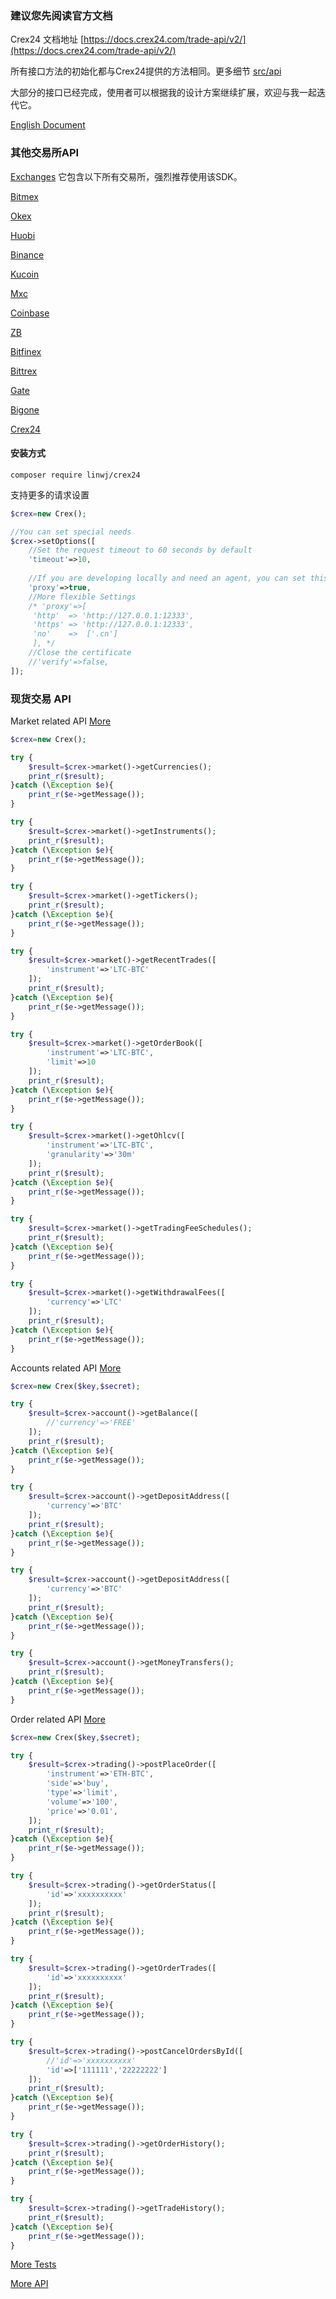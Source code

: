 ### 建议您先阅读官方文档

Crex24 文档地址 [https://docs.crex24.com/trade-api/v2/](https://docs.crex24.com/trade-api/v2/)

所有接口方法的初始化都与Crex24提供的方法相同。更多细节 [src/api](https://github.com/zhouaini528/crex24-php/tree/master/src/Api)

大部分的接口已经完成，使用者可以根据我的设计方案继续扩展，欢迎与我一起迭代它。

[English Document](https://github.com/zhouaini528/crex24-php/blob/master/README.md)

### 其他交易所API

[Exchanges](https://github.com/zhouaini528/exchanges-php) 它包含以下所有交易所，强烈推荐使用该SDK。

[Bitmex](https://github.com/zhouaini528/bitmex-php)

[Okex](https://github.com/zhouaini528/okex-php)

[Huobi](https://github.com/zhouaini528/huobi-php)

[Binance](https://github.com/zhouaini528/binance-php)

[Kucoin](https://github.com/zhouaini528/Kucoin-php)

[Mxc](https://github.com/zhouaini528/mxc-php)

[Coinbase](https://github.com/zhouaini528/coinbase-php)

[ZB](https://github.com/zhouaini528/zb-php)

[Bitfinex](https://github.com/zhouaini528/zb-php)

[Bittrex](https://github.com/zhouaini528/bittrex-php)

[Gate](https://github.com/zhouaini528/gate-php)

[Bigone](https://github.com/zhouaini528/bigone-php)   

[Crex24](https://github.com/zhouaini528/crex24-php)   

#### 安装方式
```
composer require linwj/crex24
```

支持更多的请求设置
```php
$crex=new Crex();

//You can set special needs
$crex->setOptions([
    //Set the request timeout to 60 seconds by default
    'timeout'=>10,
    
    //If you are developing locally and need an agent, you can set this
    'proxy'=>true,
    //More flexible Settings
    /* 'proxy'=>[
     'http'  => 'http://127.0.0.1:12333',
     'https' => 'http://127.0.0.1:12333',
     'no'    =>  ['.cn']
     ], */
    //Close the certificate
    //'verify'=>false,
]);
```

### 现货交易 API

Market related API [More](https://github.com/zhouaini528/crex24-php/blob/master/tests/market.php)
```php
$crex=new Crex();

try {
    $result=$crex->market()->getCurrencies();
    print_r($result);
}catch (\Exception $e){
    print_r($e->getMessage());
}

try {
    $result=$crex->market()->getInstruments();
    print_r($result);
}catch (\Exception $e){
    print_r($e->getMessage());
}

try {
    $result=$crex->market()->getTickers();
    print_r($result);
}catch (\Exception $e){
    print_r($e->getMessage());
}

try {
    $result=$crex->market()->getRecentTrades([
        'instrument'=>'LTC-BTC'
    ]);
    print_r($result);
}catch (\Exception $e){
    print_r($e->getMessage());
}

try {
    $result=$crex->market()->getOrderBook([
        'instrument'=>'LTC-BTC',
        'limit'=>10
    ]);
    print_r($result);
}catch (\Exception $e){
    print_r($e->getMessage());
}

try {
    $result=$crex->market()->getOhlcv([
        'instrument'=>'LTC-BTC',
        'granularity'=>'30m'
    ]);
    print_r($result);
}catch (\Exception $e){
    print_r($e->getMessage());
}

try {
    $result=$crex->market()->getTradingFeeSchedules();
    print_r($result);
}catch (\Exception $e){
    print_r($e->getMessage());
}

try {
    $result=$crex->market()->getWithdrawalFees([
        'currency'=>'LTC'
    ]);
    print_r($result);
}catch (\Exception $e){
    print_r($e->getMessage());
}
```

Accounts related API [More](https://github.com/zhouaini528/crex24-php/blob/master/tests/account.php)
```php
$crex=new Crex($key,$secret);

try {
    $result=$crex->account()->getBalance([
        //'currency'=>'FREE'
    ]);
    print_r($result);
}catch (\Exception $e){
    print_r($e->getMessage());
}

try {
    $result=$crex->account()->getDepositAddress([
        'currency'=>'BTC'
    ]);
    print_r($result);
}catch (\Exception $e){
    print_r($e->getMessage());
}

try {
    $result=$crex->account()->getDepositAddress([
        'currency'=>'BTC'
    ]);
    print_r($result);
}catch (\Exception $e){
    print_r($e->getMessage());
}

try {
    $result=$crex->account()->getMoneyTransfers();
    print_r($result);
}catch (\Exception $e){
    print_r($e->getMessage());
}
```

Order related API [More](https://github.com/zhouaini528/crex24-php/blob/master/tests/trading.php)

```php
$crex=new Crex($key,$secret);

try {
    $result=$crex->trading()->postPlaceOrder([
        'instrument'=>'ETH-BTC',
        'side'=>'buy',
        'type'=>'limit',
        'volume'=>'100',
        'price'=>'0.01',
    ]);
    print_r($result);
}catch (\Exception $e){
    print_r($e->getMessage());
}

try {
    $result=$crex->trading()->getOrderStatus([
        'id'=>'xxxxxxxxxx'
    ]);
    print_r($result);
}catch (\Exception $e){
    print_r($e->getMessage());
}

try {
    $result=$crex->trading()->getOrderTrades([
        'id'=>'xxxxxxxxxx'
    ]);
    print_r($result);
}catch (\Exception $e){
    print_r($e->getMessage());
}

try {
    $result=$crex->trading()->postCancelOrdersById([
        //'id'=>'xxxxxxxxxx'
        'id'=>['111111','22222222']
    ]);
    print_r($result);
}catch (\Exception $e){
    print_r($e->getMessage());
}

try {
    $result=$crex->trading()->getOrderHistory();
    print_r($result);
}catch (\Exception $e){
    print_r($e->getMessage());
}

try {
    $result=$crex->trading()->getTradeHistory();
    print_r($result);
}catch (\Exception $e){
    print_r($e->getMessage());
}
```

[More Tests](https://github.com/zhouaini528/crex24-php/tree/master/tests)

[More API](https://github.com/zhouaini528/crex24-php/tree/master/src/Api)
